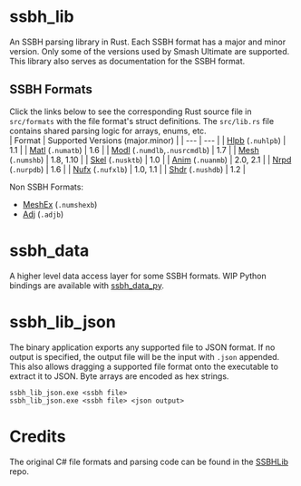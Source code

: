 # ssbh_lib
An SSBH parsing library in Rust. Each SSBH format has a major and minor version. Only some of the versions used by Smash Ultimate are supported. This library also serves as documentation for the SSBH format.  

## SSBH Formats
Click the links below to see the corresponding Rust source file in `src/formats` with the file format's struct definitions. 
The `src/lib.rs` file contains shared parsing logic for arrays, enums, etc.  
| Format | Supported Versions (major.minor) |
| --- | --- |
| [Hlpb](https://github.com/ultimate-research/ssbh_lib/blob/master/src/formats/hlpb.rs) (`.nuhlpb`) | 1.1 |
| [Matl](https://github.com/ultimate-research/ssbh_lib/blob/master/src/formats/matl.rs) (`.numatb`) | 1.6 |
| [Modl](https://github.com/ultimate-research/ssbh_lib/blob/master/src/formats/modl.rs) (`.numdlb`,`.nusrcmdlb`) | 1.7 |
| [Mesh](https://github.com/ultimate-research/ssbh_lib/blob/master/src/formats/mesh.rs) (`.numshb`) | 1.8, 1.10 |
| [Skel](https://github.com/ultimate-research/ssbh_lib/blob/master/src/formats/skel.rs) (`.nusktb`) | 1.0 |
| [Anim](https://github.com/ultimate-research/ssbh_lib/blob/master/src/formats/anim.rs) (`.nuanmb`) | 2.0, 2.1 |
| [Nrpd](https://github.com/ultimate-research/ssbh_lib/blob/master/src/formats/nrpd.rs) (`.nurpdb`) | 1.6 |
| [Nufx](https://github.com/ultimate-research/ssbh_lib/blob/master/src/formats/nufx.rs) (`.nufxlb`) | 1.0, 1.1 |
| [Shdr](https://github.com/ultimate-research/ssbh_lib/blob/master/src/formats/shdr.rs) (`.nushdb`) | 1.2 |

Non SSBH Formats:
* [MeshEx](https://github.com/ultimate-research/ssbh_lib/blob/master/src/formats/meshex.rs) (`.numshexb`)
* [Adj](https://github.com/ultimate-research/ssbh_lib/blob/master/src/formats/adj.rs) (`.adjb`)

# ssbh_data
A higher level data access layer for some SSBH formats. WIP Python bindings are available with [ssbh_data_py](https://github.com/ScanMountGoat/ssbh_data_py). 

# ssbh_lib_json
The binary application exports any supported file to JSON format. If no output is specified, the output file will be the input with `.json` appended. This also allows dragging a supported file format onto the executable to extract it to JSON. Byte arrays are encoded as hex strings.  

`ssbh_lib_json.exe <ssbh file>`  
`ssbh_lib_json.exe <ssbh file> <json output>`  

# Credits
The original C# file formats and parsing code can be found in the [SSBHLib](https://github.com/Ploaj/SSBHLib) repo.
